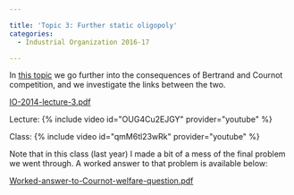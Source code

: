 ```yaml
---

title: 'Topic 3: Further static oligopoly'
categories:
  - Industrial Organization 2016-17

---
```

In <a href="https://www.tholden.org/wp-content/uploads/2014/10/IO-2014-lecture-3.pdf">this topic</a> we go further into the consequences of Bertrand and Cournot competition, and we investigate the links between the two.

<object data="https://www.tholden.org/wp-content/uploads/2014/10/IO-2014-lecture-3.pdf" type="application/pdf" width="100%" height="100%"><a href="https://www.tholden.org/wp-content/uploads/2014/10/IO-2014-lecture-3.pdf">IO-2014-lecture-3.pdf</a></object>

Lecture:
{% include video id="OUG4Cu2EJGY" provider="youtube" %}

Class:
{% include video id="qmM6tl23wRk" provider="youtube" %}

Note that in this class (last year) I made a bit of a mess of the final problem we went through. A worked answer to that problem is available below:

<object data="https://www.tholden.org/wp-content/uploads/2016/03/Worked-answer-to-Cournot-welfare-question.pdf" type="application/pdf" width="100%" height="100%"><a href="https://www.tholden.org/wp-content/uploads/2016/03/Worked-answer-to-Cournot-welfare-question.pdf">Worked-answer-to-Cournot-welfare-question.pdf</a></object>

